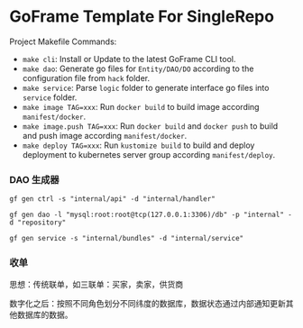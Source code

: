 # GoFrame Template For SingleRepo

Project Makefile Commands: 
- `make cli`: Install or Update to the latest GoFrame CLI tool.
- `make dao`: Generate go files for `Entity/DAO/DO` according to the configuration file from `hack` folder.
- `make service`: Parse `logic` folder to generate interface go files into `service` folder.
- `make image TAG=xxx`: Run `docker build` to build image according `manifest/docker`.
- `make image.push TAG=xxx`: Run `docker build` and `docker push` to build and push image according `manifest/docker`.
- `make deploy TAG=xxx`: Run `kustomize build` to build and deploy deployment to kubernetes server group according `manifest/deploy`.

### DAO 生成器

```
gf gen ctrl -s "internal/api" -d "internal/handler"

gf gen dao -l "mysql:root:root@tcp(127.0.0.1:3306)/db" -p "internal" -d "repository"

gf gen service -s "internal/bundles" -d "internal/service"
```


### 收单

思想：传统联单，如三联单：买家，卖家，供货商

数字化之后：按照不同角色划分不同纬度的数据库，数据状态通过内部通知更新其他数据库的数据。
